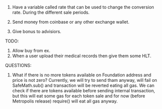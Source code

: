 1. Have a variable called rate that can be used to change the conversion rate. During the different sale periods.

2. Send money from coinbase or any other exchange wallet.

3. Give bonus to advisiors.
               

TODO:
1. Allow buy from ex.
2. When a user upload their medical records then give them some HLT.

QUESTIONS:
1. What if there is no more tokens available on Foundation address and price is not zero?
Currently, we will try to send tham anyway, will fail on SafeMath.sub() and transaction will be reverted eating all gas.
We can check if there are tokens available before sending internal transaction, but this will eat some gas for each token sale and for now (before Metropolis release) require() will eat all gas anyway.